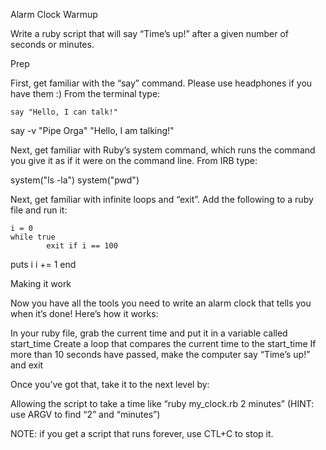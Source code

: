 Alarm Clock Warmup

Write a ruby script that will say “Time’s up!” after a given number of seconds or minutes.

Prep

First, get familiar with the “say” command.  Please use headphones if you have them :)  From the terminal type:

	say "Hello, I can talk!"
say -v "Pipe Orga" "Hello, I am talking!"

Next, get familiar with Ruby’s system command, which runs the command you give it as if it were on the command line.  From IRB type:

system("ls -la")
system("pwd")

Next, get familiar with infinite loops and “exit”.  Add the following to a ruby file and run it:

	i = 0
	while true
          	exit if i == 100
puts i
i += 1
end

Making it work

Now you have all the tools you need to write an alarm clock that tells you when it’s done!  Here’s how it works:

In your ruby file, grab the current time and put it in a variable called start_time
Create a loop that compares the current time to the start_time
If more than 10 seconds have passed, make the computer say “Time’s up!” and exit

Once you’ve got that, take it to the next level by:

Allowing the script to take a time like “ruby my_clock.rb 2 minutes” (HINT: use ARGV to find “2” and “minutes”)

NOTE: if you get a script that runs forever, use CTL+C to stop it.